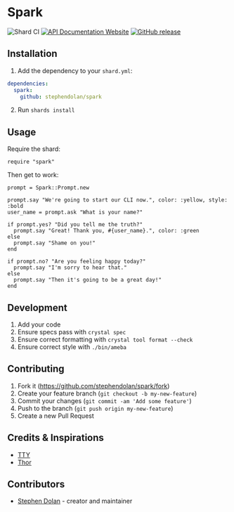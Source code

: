 # Spark

![Shard CI](https://github.com/stephendolan/spark/workflows/Shard%20CI/badge.svg)
[![API Documentation Website](https://img.shields.io/website?down_color=red&down_message=Offline&label=API%20Documentation&up_message=Online&url=https%3A%2F%2Fstephendolan.github.io%2Fspark%2F)](https://stephendolan.github.io/spark)
[![GitHub release](https://img.shields.io/github/release/stephendolan/spark.svg?label=Release)](https://github.com/stephendolan/spark/releases)

## Installation

1. Add the dependency to your `shard.yml`:

```yaml
dependencies:
  spark:
    github: stephendolan/spark
```

2. Run `shards install`

## Usage

Require the shard:

```crystal
require "spark"
```

Then get to work:

```crystal
prompt = Spark::Prompt.new

prompt.say "We're going to start our CLI now.", color: :yellow, style: :bold
user_name = prompt.ask "What is your name?"

if prompt.yes? "Did you tell me the truth?"
  prompt.say "Great! Thank you, #{user_name}.", color: :green
else
  prompt.say "Shame on you!"
end

if prompt.no? "Are you feeling happy today?"
  prompt.say "I'm sorry to hear that."
else
  prompt.say "Then it's going to be a great day!"
end
```

## Development

1. Add your code
1. Ensure specs pass with `crystal spec`
1. Ensure correct formatting with `crystal tool format --check`
1. Ensure correct style with `./bin/ameba`

## Contributing

1. Fork it (<https://github.com/stephendolan/spark/fork>)
1. Create your feature branch (`git checkout -b my-new-feature`)
1. Commit your changes (`git commit -am 'Add some feature'`)
1. Push to the branch (`git push origin my-new-feature`)
1. Create a new Pull Request

## Credits & Inspirations

- [TTY](https://github.com/piotrmurach/tty)
- [Thor](https://github.com/erikhuda/thor)

## Contributors

- [Stephen Dolan](https://github.com/your-github-user) - creator and maintainer
